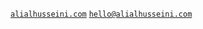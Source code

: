 <a href="https://alialhusseini.com/" target="_blank" style="color: #1B1B1B">`alialhusseini.com`</a>
<a href="mailto:hello@alialhusseini.com" style="color: #1B1B1B">`hello@alialhusseini.com`</a>
